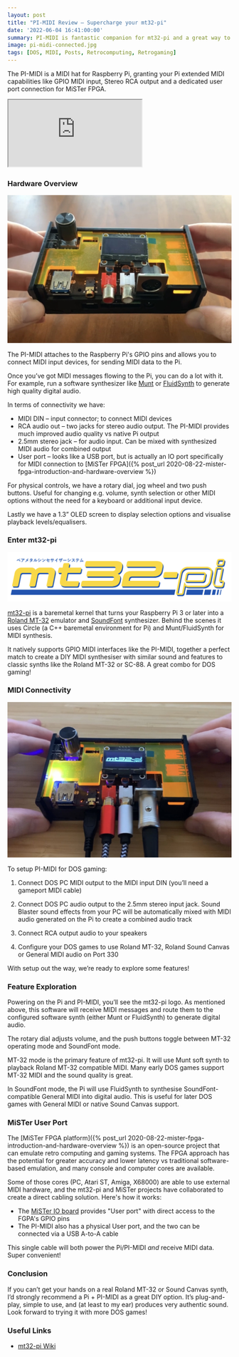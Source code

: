 ```yaml
---
layout: post
title: "PI-MIDI Review – Supercharge your mt32-pi"
date: '2022-06-04 16:41:00:00'
summary: PI-MIDI is fantastic companion for mt32-pi and a great way to boost for your DOS MIDI setup ...
image: pi-midi-connected.jpg
tags: [DOS, MIDI, Posts, Retrocomputing, Retrogaming]
---
```


The PI-MIDI is a MIDI hat for Raspberry Pi, granting your Pi extended MIDI capabilities like GPIO MIDI input, Stereo RCA output and a dedicated user port connection for MiSTer FPGA.

<div class="youtube-container">
<iframe src="https://www.youtube.com/embed/vnVbw3OV3N4?rel=0" 
allowfullscreen class="youtube-video"></iframe>
</div> 


### Hardware Overview

![](/img/posts/pi-midi-mt32-connectivity.jpg)

The PI-MIDI attaches to the Raspberry Pi's GPIO pins and allows you to connect MIDI input devices, for sending MIDI data to the Pi.

Once you’ve got MIDI messages flowing to the Pi, you can do a lot with it. For example, run a software synthesizer like <a href="https://sourceforge.net/projects/munt/" target="_blank">Munt</a> or <a href="https://www.fluidsynth.org/" target="_blank">FluidSynth</a> to generate high quality digital audio.

In terms of connectivity we have:

* MIDI DIN – input connector; to connect MIDI devices
* RCA audio out – two jacks for stereo audio output. The PI-MIDI provides much improved audio quality vs native Pi output
* 2.5mm stereo jack – for audio input. Can be mixed with synthesized MIDI audio for combined output
* User port – looks like a USB port, but is actually an IO port specifically for MIDI connection to [MiSTer FPGA]({% post_url 2020-08-22-mister-fpga-introduction-and-hardware-overview %})

For physical controls, we have a rotary dial, jog wheel and two push buttons. Useful for changing e.g. volume, synth selection or other MIDI options without the need for a keyboard or additional input device.

Lastly we have a 1.3” OLED screen to display selection options and visualise playback levels/equalisers.


### Enter mt32-pi

![](/img/posts/mt32-pi-logo.jpg)

<a href="https://github.com/dwhinham/mt32-pi" target="_blank">mt32-pi</a> is a baremetal kernel that turns your Raspberry Pi 3 or later into a <a href="https://en.wikipedia.org/wiki/Roland_MT-32" target="_blank">Roland MT-32</a> emulator and <a href="https://en.wikipedia.org/wiki/SoundFont" target="_blank">SoundFont</a> synthesizer. Behind the scenes it uses Circle (a C++ baremetal environment for Pi) and Munt/FluidSynth for MIDI synthesis.

It natively supports GPIO MIDI interfaces like the PI-MIDI, together a perfect match to create a DIY MIDI synthesiser with similar sound and features to classic synths like the Roland MT-32 or SC-88. A great combo for DOS gaming!


### MIDI Connectivity

![](/img/posts/pi-midi-connected.jpg)

To setup PI-MIDI for DOS gaming:

1. Connect DOS PC MIDI output to the MIDI input DIN (you’ll need a gameport MIDI cable)

2. Connect DOS PC audio output to the 2.5mm stereo input jack. Sound Blaster sound effects from your PC will be automatically mixed with MIDI audio generated on the Pi to create a combined audio track

3. Connect RCA output audio to your speakers
 
4. Configure your DOS games to use Roland MT-32, Roland Sound Canvas or General MIDI audio on Port 330

With setup out the way, we’re ready to explore some features!


### Feature Exploration 

Powering on the Pi and PI-MIDI, you’ll see the mt32-pi logo. As mentioned above, this software will receive MIDI messages and route them to the configured software synth (either Munt or FluidSynth) to generate digital audio. 

The rotary dial adjusts volume, and the push buttons toggle between MT-32 operating mode and SoundFont mode.

MT-32 mode is the primary feature of mt32-pi. It will use Munt soft synth to playback Roland MT-32 compatible MIDI. Many early DOS games support MT-32 MIDI and the sound quality is great.

In SoundFont mode, the Pi will use FluidSynth to synthesise SoundFont-compatible General MIDI into digital audio.  This is useful for later DOS games with General MIDI or native Sound Canvas support.


### MiSTer User Port

The [MiSTer FPGA platform]({% post_url 2020-08-22-mister-fpga-introduction-and-hardware-overview %}) is an open-source project that can emulate retro computing and gaming systems. The FPGA approach has the potential for greater accuracy and lower latency vs traditional software-based emulation, and many console and computer cores are available.

Some of those cores (PC, Atari ST, Amiga, X68000) are able to use external MIDI hardware, and the mt32-pi and MiSTer projects have collaborated to create a direct cabling solution. Here's how it works:

* The <a href="https://github.com/MiSTer-devel/Main_MiSTer/wiki/IO-Board" target="_blank">MiSTer IO board</a> provides "User port" with direct access to the FGPA's GPIO pins
* The PI-MIDI also has a physical User port, and the two can be connected via a USB A-to-A cable

This single cable will both power the Pi/PI-MIDI *and* receive MIDI data. Super convenient!


### Conclusion

If you can’t get your hands on a real Roland MT-32 or Sound Canvas synth, I’d strongly recommend a Pi + PI-MIDI as a great DIY option. It’s plug-and-play, simple to use, and (at least to my ear) produces very authentic sound. Look forward to trying it with more DOS games!


### Useful Links

* <a href="https://github.com/dwhinham/mt32-pi/wiki" target="_blank">mt32-pi Wiki</a>


